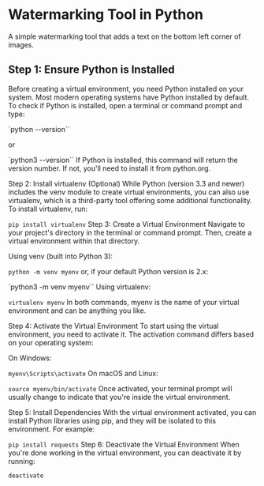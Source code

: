 # Watermarking Tool in Python
A simple watermarking tool that adds a text on the bottom left corner of images.

## Step 1: Ensure Python is Installed
Before creating a virtual environment, you need Python installed on your system. Most modern operating systems have Python installed by default. To check if Python is installed, open a terminal or command prompt and type:


`python --version``

or

`python3 --version``
If Python is installed, this command will return the version number. If not, you'll need to install it from python.org.

Step 2: Install virtualenv (Optional)
While Python (version 3.3 and newer) includes the venv module to create virtual environments, you can also use virtualenv, which is a third-party tool offering some additional functionality. To install virtualenv, run:


`pip install virtualenv`
Step 3: Create a Virtual Environment
Navigate to your project's directory in the terminal or command prompt. Then, create a virtual environment within that directory.

Using venv (built into Python 3):


`python -m venv myenv`
or, if your default Python version is 2.x:


`python3 -m venv myenv``
Using virtualenv:

`virtualenv myenv`
In both commands, myenv is the name of your virtual environment and can be anything you like.

Step 4: Activate the Virtual Environment
To start using the virtual environment, you need to activate it. The activation command differs based on your operating system:

On Windows:

`myenv\Scripts\activate`
On macOS and Linux:

`source myenv/bin/activate`
Once activated, your terminal prompt will usually change to indicate that you're inside the virtual environment.

Step 5: Install Dependencies
With the virtual environment activated, you can install Python libraries using pip, and they will be isolated to this environment. For example:


`pip install requests`
Step 6: Deactivate the Virtual Environment
When you're done working in the virtual environment, you can deactivate it by running:

`deactivate`